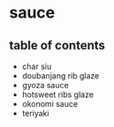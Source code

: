 # sauce

## table of contents

- char siu
- doubanjang rib glaze
- gyoza sauce
- hotsweet ribs glaze
- okonomi sauce
- teriyaki
